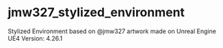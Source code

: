 # jmw327_stylized_environment
Stylized Environment based on @jmw327 artwork made on Unreal Engine
UE4 Version: 4.26.1
